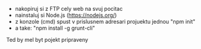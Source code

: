 - nakopiruj si z FTP cely web na svuj pocitac
- nainstaluj si Node.js (https://nodejs.org/)
- z konzole (cmd) spust v prislusnem adresari projuektu jednou "npm init"
- a take: "npm install -g grunt-cli"

Ted by mel byt pojekt pripraveny
